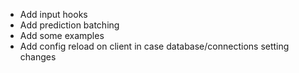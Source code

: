 - Add input hooks
- Add prediction batching  
- Add some examples
- Add config reload on client in case database/connections setting changes